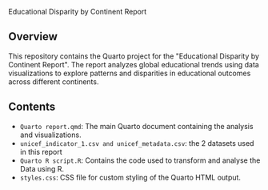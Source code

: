  Educational Disparity by Continent Report

## Overview
This repository contains the Quarto project for the "Educational Disparity by Continent Report". The report analyzes global educational trends using data visualizations to explore patterns and disparities in educational outcomes across different continents.

## Contents
- `Quarto report.qmd`: The main Quarto document containing the analysis and visualizations.
- `unicef_indicator_1.csv and unicef_metadata.csv`: the 2 datasets used in this report
- `Quarto R script.R`: Contains the code used to transform and analyse the Data using R.
- `styles.css`: CSS file for custom styling of the Quarto HTML output.

